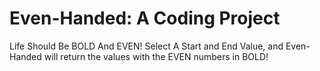 # Even-Handed: A Coding Project
Life Should Be BOLD And EVEN! 
Select A Start and End Value, and Even-Handed will return the values with the EVEN numbers in BOLD!

